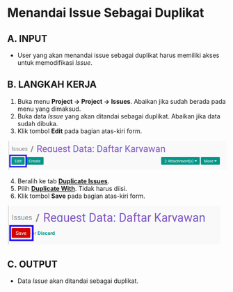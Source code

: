 # Menandai Issue Sebagai Duplikat

## A. INPUT

* User yang akan menandai issue sebagai duplikat harus memiliki akses untuk memodifikasi *Issue*.

## B. LANGKAH KERJA

1. Buka menu **Project -> Project -> Issues**. Abaikan jika sudah berada pada menu yang dimaksud.
2. Buka data *Issue* yang akan ditandai sebagai duplikat. Abaikan jika data sudah dibuka.
3. Klik tombol **Edit** pada bagian atas-kiri form.

![](../../img/issue/tombol-edit.png)

4. Beralih ke tab **[Duplicate Issues](./penjelasan.md#tab-duplicate-issues)**.
5. Pilih **[Duplicate With](./penjelasan.md#field-duplicate-issues-duplicate-with)**. Tidak harus diisi.
6. Klik tombol **Save** pada bagian atas-kiri form.

![](../../img/issue/tombol-simpan-modifikasi.png)

## C. OUTPUT

* Data *Issue* akan ditandai sebagai duplikat.
